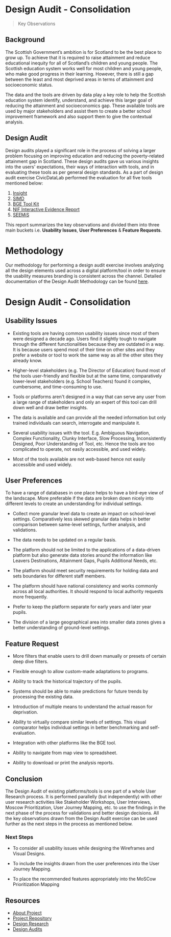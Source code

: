 
# Design Audit - Consolidation
> Key Observations


  

## Background

The Scottish Government’s ambition is for Scotland to be the best place to grow up. To achieve that it is required to raise attainment and reduce educational inequity for all of Scotland’s children and young people. The Scottish education system works well for most children and young people, who make good progress in their learning. However, there is still a gap between the least and most deprived areas in terms of attainment and socioeconomic status.

The data and the tools are driven by data play a key role to help the Scottish education system identify, understand, and achieve this larger goal of reducing the attainment and socioeconomics gap. These available tools are used by major stakeholders and assist them to create a better school improvement framework and also support them to give the contextual analysis.
  
## Design Audit

Design audits played a significant role in the process of solving a larger problem focusing on improving education and reducing the poverty-related attainment gap in Scotland. These design audits gave us various insights into the users' expectations, their ways of interaction with tools, and in evaluating these tools as per general design standards. As a part of design audit exercise CivicDataLab performed the evaluation for all five tools mentioned below:  

1.  [Insight](https://github.com/The-Data-for-Children-Collaborative/noral-design-research/blob/main/design-audit/001-Insight.md)
2.  [SIMD](https://github.com/The-Data-for-Children-Collaborative/noral-design-research/blob/main/design-audit/002-SIMD.md)
3.  [BGE Tool Kit](https://github.com/The-Data-for-Children-Collaborative/noral-design-research/blob/main/design-audit/003-BGE-Toolkit.md)
4.  [NIF Interactive Evidence Report](https://github.com/The-Data-for-Children-Collaborative/noral-design-research/blob/main/design-audit/004-NIF-Interactive-Evidence-Report.md)
5.  [SEEMiS](https://github.com/The-Data-for-Children-Collaborative/noral-design-research/blob/main/design-audit/005-SEEMiS.md)
 
This report summarizes the key observations and divided them into three main buckets i.e. **Usability Issues**, **User Preferences** & **Feature Requests**.

# Methodology

Our methodology for performing a design audit exercise involves analyzing all the design elements used across a digital platform/tool in order to ensure the usability measures branding is consistent across the channel. Detailed documentation of the Design Audit Methodology can be found [here](https://github.com/The-Data-for-Children-Collaborative/noral-design-research/blob/main/design-audit/000-methodology.md).

# Design Audit - Consolidation

## Usability Issues

-   Existing tools are having common usability issues since most of them were designed a decade ago. Users find it slightly tough to navigate through the different functionalities because they are outdated in a way. It is because users spend most of their time on other sites and they prefer a website or tool to work the same way as all the other sites they already know.
    
-   Higher-level stakeholders (e.g. The Director of Education) found most of the tools user-friendly and flexible but at the same time, comparatively lower-level stakeholders (e.g. School Teachers) found it complex, cumbersome, and time-consuming to use.
    
-   Tools or platforms aren't designed in a way that can serve any user from a large range of stakeholders and only an expert of this tool can drill down well and draw better insights.
    
-   The data is available and can provide all the needed information but only trained individuals can search, interrogate and manipulate it.
    
-   Several usability issues with the tool. E.g. Ambiguous Navigation, Complex Functionality, Clunky Interface, Slow Processing, Inconsistently Designed, Poor Understanding of Tool, etc. Hence the tools are too complicated to operate, not easily accessible, and used widely.
    
-   Most of the tools available are not web-based hence not easily accessible and used widely.
    

## User Preferences

To have a range of databases in one place helps to have a bird-eye view of the landscape. More preferable if the data are broken down nicely into different levels to create an understanding for individual settings.

-   Collect more granular level data to create an impact on school-level settings. Comparatively less skewed granular data helps in better comparison between same-level settings, further analysis, and validations.

-   The data needs to be updated on a regular basis.

-   The platform should not be limited to the applications of a data-driven platform but also generate data stories around the information like Leavers Destinations, Attainment Gaps, Pupils Additional Needs, etc.

-   The platform should meet security requirements for holding data and sets boundaries for different staff members.

-   The platform should have national consistency and works commonly across all local authorities. It should respond to local authority requests more frequently.

-   Prefer to keep the platform separate for early years and later year pupils.

-   The division of a large geographical area into smaller data zones gives a better understanding of ground-level settings.


## Feature Request

-   More filters that enable users to drill down manually or presets of certain deep dive filters.

-   Flexible enough to allow custom-made adaptations to programs.

-   Ability to track the historical trajectory of the pupils.

-   Systems should be able to make predictions for future trends by processing the existing data.

-   Introduction of multiple means to understand the actual reason for deprivation.

-   Ability to virtually compare similar levels of settings. This visual comparator helps individual settings in better benchmarking and self-evaluation.

-   Integration with other platforms like the BGE tool.

-   Ability to navigate from map view to spreadsheet.

-   Ability to download or print the analysis reports. 

## Conclusion

The Design Audit of existing platforms/tools is one part of a whole User Research process. It is performed parallelly (but independently) with other user research activities like Stakeholder Workshops, User Interviews, Moscow Prioritization, User Journey Mapping, etc. to use the findings in the next phase of the process for validations and better design decisions. All the key observations drawn from the Design Audit exercise can be used further as the next steps in the process as mentioned below.

### Next Steps

-   To consider all usability issues while designing the Wireframes and Visual Designs.
    
-   To include the insights drawn from the user preferences into the User Journey Mapping.
    
-   To place the recommended features appropriately into the MoSCow Prioritization Mapping
    

## Resources

-   [About Project](https://www.dataforchildrencollaborative.com/challenge-questions/icpov02-)
-   [Project Repository](https://github.com/The-Data-for-Children-Collaborative/noral-project)
-   [Design Research](https://github.com/The-Data-for-Children-Collaborative/noral-design-research)
-   [Design Audits](https://github.com/The-Data-for-Children-Collaborative/noral-design-research/tree/main/design-audit)
